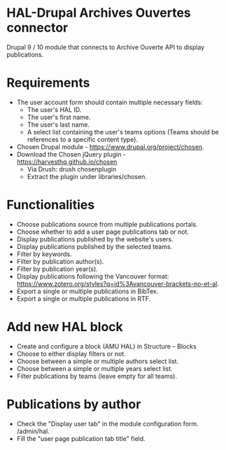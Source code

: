 # HAL-Drupal Archives Ouvertes connector
Drupal 9 / 10 module that connects to Archive Ouverte API to display publications.

# Requirements
* The user account form should contain multiple necessary fields:
  * The user's HAL ID.
  * The user's first name.
  * The user's last name.
  * A select list containing the user's teams options (Teams should be references to a specific content type).
* Chosen Drupal module - https://www.drupal.org/project/chosen.
* Download the Chosen jQuery plugin - https://harvesthq.github.io/chosen
  * Via Drush: drush chosenplugin
  * Extract the plugin under libraries/chosen.

# Functionalities
* Choose publications source from multiple publications portals.
* Choose whether to add a user page publications tab or not.
* Display publications published by the website's users.
* Display publications published by the selected teams.
* Filter by keywords.
* Filter by publication author(s).
* Filter by publication year(s).
* Display publications following the Vancouver format:
https://www.zotero.org/styles?q=id%3Avancouver-brackets-no-et-al.
* Export a single or multiple publications in BibTex.
* Export a single or multiple publications in RTF.

# Add new HAL block
* Create and configure a block (AMU HAL) in Structure – Blocks
* Choose to either display filters or not.
* Choose between a simple or multiple authors select list.
* Choose between a simple or multiple years select list.
* Filter publications by teams (leave empty for all teams).

# Publications by author
* Check the "Display user tab" in the module configuration form. /admin/hal.
* Fill the "user page publication tab title" field.
